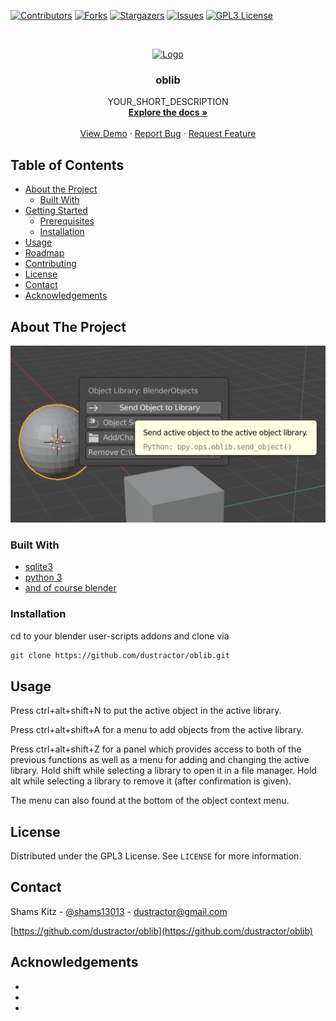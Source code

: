 [![Contributors][contributors-shield]][contributors-url]
[![Forks][forks-shield]][forks-url]
[![Stargazers][stars-shield]][stars-url]
[![Issues][issues-shield]][issues-url]
[![GPL3 License][license-shield]][license-url]



<!-- PROJECT LOGO -->
<br />
<p align="center">
  <a href="https://github.com/dustractor/oblib">
    <img src="images/logo.png" alt="Logo" width="80" height="80">
  </a>

  <h3 align="center">oblib</h3>

  <p align="center">
    YOUR_SHORT_DESCRIPTION
    <br />
    <a href="https://github.com/dustractor/oblib"><strong>Explore the docs »</strong></a>
    <br />
    <br />
    <a href="https://github.com/dustractor/oblib">View Demo</a>
    ·
    <a href="https://github.com/dustractor/oblib/issues">Report Bug</a>
    ·
    <a href="https://github.com/dustractor/oblib/issues">Request Feature</a>
  </p>
</p>



<!-- TABLE OF CONTENTS -->
## Table of Contents

* [About the Project](#about-the-project)
  * [Built With](#built-with)
* [Getting Started](#getting-started)
  * [Prerequisites](#prerequisites)
  * [Installation](#installation)
* [Usage](#usage)
* [Roadmap](#roadmap)
* [Contributing](#contributing)
* [License](#license)
* [Contact](#contact)
* [Acknowledgements](#acknowledgements)



<!-- ABOUT THE PROJECT -->
## About The Project

[![Product Name Screen Shot][product-screenshot]](https://tkit.life)



### Built With

* [sqlite3](https://sqlite.org)
* [python 3](https://python.org)
* [and of course blender](https://blender.org)



<!-- GETTING STARTED -->

### Installation

cd to your blender user-scripts addons and clone via
```sh
git clone https://github.com/dustractor/oblib.git
```



<!-- USAGE EXAMPLES -->
## Usage

Press ctrl+alt+shift+N to put the active object in the active library.

Press ctrl+alt+shift+A for a menu to add objects from the active library.

Press ctrl+alt+shift+Z for a panel which provides access to both of the previous functions as well as a menu for adding and changing the active library.  Hold shift while selecting a library to open it in a file manager. Hold alt while selecting a library to remove it (after confirmation is given).

The menu can also found at the bottom of the object context menu.

<!-- LICENSE -->
## License

Distributed under the GPL3 License. See `LICENSE` for more information.



<!-- CONTACT -->
## Contact

Shams Kitz - [@shams13013](https://twitter.com/shams13013) - dustractor@gmail.com

[https://github.com/dustractor/oblib](https://github.com/dustractor/oblib)



<!-- ACKNOWLEDGEMENTS -->
## Acknowledgements

* []()
* []()
* []()





<!-- MARKDOWN LINKS & IMAGES -->
<!-- https://www.markdownguide.org/basic-syntax/#reference-style-links -->
[contributors-shield]: https://img.shields.io/github/contributors/dustractor/oblib.svg?style=flat-square
[contributors-url]: https://github.com/dustractor/repo/graphs/contributors
[forks-shield]: https://img.shields.io/github/forks/dustractor/oblib.svg?style=flat-square
[forks-url]: https://github.com/dustractor/repo/network/members
[stars-shield]: https://img.shields.io/github/stars/dustractor/oblib.svg?style=flat-square
[stars-url]: https://github.com/dustractor/repo/stargazers
[issues-shield]: https://img.shields.io/github/issues/dustractor/oblib.svg?style=flat-square
[issues-url]: https://github.com/dustractor/repo/issues
[license-shield]: https://img.shields.io/github/license/dustractor/oblib.svg?style=flat-square
[license-url]: https://github.com/dustractor/repo/blob/master/LICENSE.txt
[product-screenshot]: gh-images/screenshot.png
